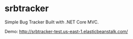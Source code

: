 # srbtracker
Simple Bug Tracker Built with .NET Core MVC.

Demo: http://srbtracker-test.us-east-1.elasticbeanstalk.com/
